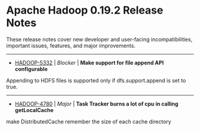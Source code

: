 
<!---
# Licensed to the Apache Software Foundation (ASF) under one
# or more contributor license agreements.  See the NOTICE file
# distributed with this work for additional information
# regarding copyright ownership.  The ASF licenses this file
# to you under the Apache License, Version 2.0 (the
# "License"); you may not use this file except in compliance
# with the License.  You may obtain a copy of the License at
#
#     http://www.apache.org/licenses/LICENSE-2.0
#
# Unless required by applicable law or agreed to in writing, software
# distributed under the License is distributed on an "AS IS" BASIS,
# WITHOUT WARRANTIES OR CONDITIONS OF ANY KIND, either express or implied.
# See the License for the specific language governing permissions and
# limitations under the License.
-->
# Apache Hadoop  0.19.2 Release Notes

These release notes cover new developer and user-facing incompatibilities, important issues, features, and major improvements.


---

* [HADOOP-5332](https://issues.apache.org/jira/browse/HADOOP-5332) | *Blocker* | **Make support for file append API configurable**

Appending to HDFS files is supported only if dfs.support.append is set to true.


---

* [HADOOP-4780](https://issues.apache.org/jira/browse/HADOOP-4780) | *Major* | **Task Tracker  burns a lot of cpu in calling getLocalCache**

make DistributedCache remember the size of each cache directory



